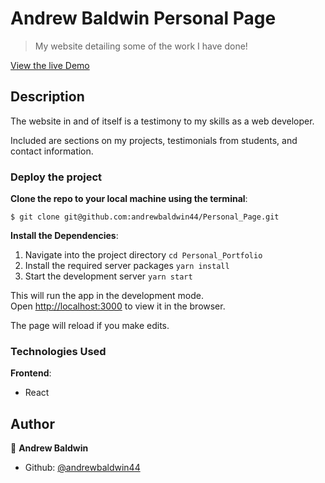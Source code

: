 # Andrew Baldwin Personal Page
> My website detailing some of the work I have done!

[View the live Demo](https://andrewbaldwin.herokuapp.com/)

## Description

The website in and of itself is a testimony to my skills as a web developer.

Included are sections on my projects, testimonials from students, and contact information.

### Deploy the project

__Clone the repo to your local machine using the terminal__:
```
$ git clone git@github.com:andrewbaldwin44/Personal_Page.git
```

__Install the Dependencies__:
1. Navigate into the project directory `cd Personal_Portfolio`
2. Install the required server packages `yarn install`
3. Start the development server `yarn start`

This will run the app in the development mode.<br />
Open [http://localhost:3000](http://localhost:3000) to view it in the browser.

The page will reload if you make edits.

### Technologies Used

__Frontend__:

- React

## Author

👤 **Andrew Baldwin**

- Github: [@andrewbaldwin44](https://github.com/andrewbaldwin44)
